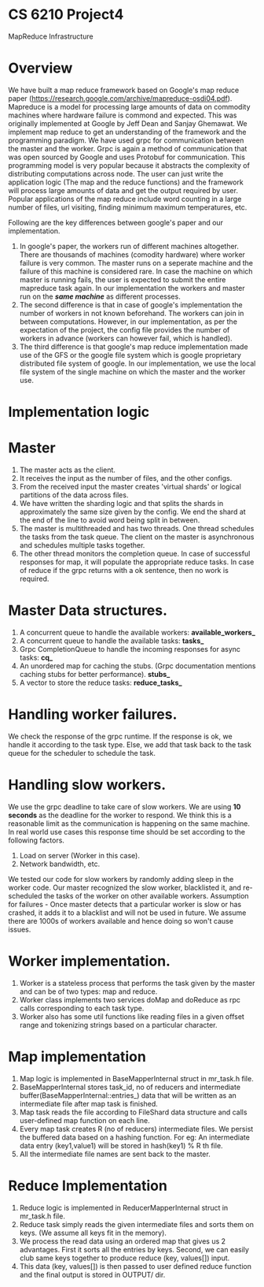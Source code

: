 # CS 6210 Project4
MapReduce Infrastructure

# Overview

We have built a map reduce framework based on Google's map reduce paper (https://research.google.com/archive/mapreduce-osdi04.pdf). Mapreduce is a model for processing large amounts of data on commodity machines where hardware failure is commond and expected. This was originally implemented at Google by Jeff Dean and Sanjay Ghemawat. We implement map reduce to get an understanding of the framework and the programming paradigm. We have used grpc for communication between the master and the worker. Grpc is again a method of communication that was open sourced by Google and uses Protobuf for communication. This programming model is very popular because it abstracts the complexity of distributing computations across node. The user can just write the application logic (The map and the reduce functions) and the framework will process large amounts of data and get the output required by user. Popular applications of the map reduce include word counting in a large number of files, url visiting, finding minimum maximum temperatures, etc.

Following are the key differences between google's paper and our implementation.

1. In google's paper, the workers run of different machines altogether. There are thousands of machines (comodity hardware) where worker failure is very common. The master runs on a seperate machine and the failure of this machine is considered rare. In case the machine on which master is running fails, the user is expected to submit the entire mapreduce task again. In our implementation the workers and master run on the ***same machine*** as different processes.
2. The second difference is that in case of google's implementation the number of workers in not known beforehand. The workers can join in between computations. However, in our implementation, as per the expectation of the project, the config file provides the number of workers in advance (workers can however fail, which is handled).
3. The third difference is that google's map reduce implementation made use of the GFS or the google file system which is google proprietary distributed file system of google. In our implementation, we use the local file system of the single machine on which the master and the worker use.

# Implementation logic

# Master

1. The master acts as the client.
2. It receives the input as the number of files, and the other configs.
3. From the received input the master creates 'virtual shards' or logical partitions of the data across files.
4. We have written the sharding logic and that splits the shards in approximately the same size given by the config. We end the shard at the end of the line to avoid word being split in between.
5. The master is multithreaded and has two threads. One thread schedules the tasks from the task queue. The client on the master is asynchronous and schedules multiple tasks together.
6. The other thread monitors the completion queue. In case of successful responses for map, it will populate the appropriate reduce tasks. In case of reduce if the grpc returns with a ok sentence, then no work is required.

# Master Data structures.

1. A concurrent queue to handle the available workers: **available_workers_**
2. A concurrent queue to handle the available tasks: **tasks_**
3. Grpc CompletionQueue to handle the incoming responses for async tasks: **cq_**
4. An unordered map for caching the stubs. (Grpc documentation mentions caching stubs for better performance). **stubs_**
5. A vector to store the reduce tasks: **reduce_tasks_**

# Handling worker failures.

We check the response of the grpc runtime. If the response is ok, we handle it according to the task type. Else, we add that task back to the task queue for the scheduler to schedule the task.

# Handling slow workers.

We use the grpc deadline to take care of slow workers. We are using **10 seconds** as the deadline for the worker to respond. We think this is a reasonable limit as the communication is happening on the same machine. In real world use cases this response time should be set according to the following factors.
1. Load on server (Worker in this case).
2. Network bandwidth, etc.

We tested our code for slow workers by randomly adding sleep in the worker code. Our master recognized the slow worker, blacklisted it, and re-scheduled the tasks of the worker on other available workers.
Assumption for failures - Once master detects that a particular worker is slow or has crashed, it adds it to a blacklist and will not be used in future. We assume there are 1000s of workers available and hence doing so won't cause issues. 

# Worker implementation.

1. Worker is a stateless process that performs the task given by the master and can be of two types: map and reduce.
2. Worker class implements two services doMap and doReduce as rpc calls corresponding to each task type.
3. Worker also has some util functions like reading files in a given offset range and tokenizing strings based on a particular character.

# Map implementation
1. Map logic is implemented in BaseMapperInternal struct in mr_task.h file.
2. BaseMapperInternal stores task_id, no of reducers and intermediate buffer(BaseMapperInternal::entries_) data that will be written as an intermediate file after map task is finished.
3. Map task reads the file according to FileShard data structure and calls user-defined map function on each line.
4. Every map task creates R (no of reducers) intermediate files. We persist the buffered data based on a hashing function. For eg: An intermediate data entry (key1,value1) will be stored in
 hash(key1) % R th file.
5. All the intermediate file names are sent back to the master.

# Reduce Implementation
1. Reduce logic is implemented in ReducerMapperInternal struct in mr_task.h file.
2. Reduce task simply reads the given intermediate files and sorts them on keys. (We assume all keys fit in the memory). 
3. We process the read data using an ordered map that gives us 2 advantages. First it sorts all the entries by keys. Second, we can easily club same keys together to produce
 reduce (key, values[]) input.
4. This data (key, values[]) is then passed to user defined reduce function and the final output is stored in OUTPUT/ dir.

